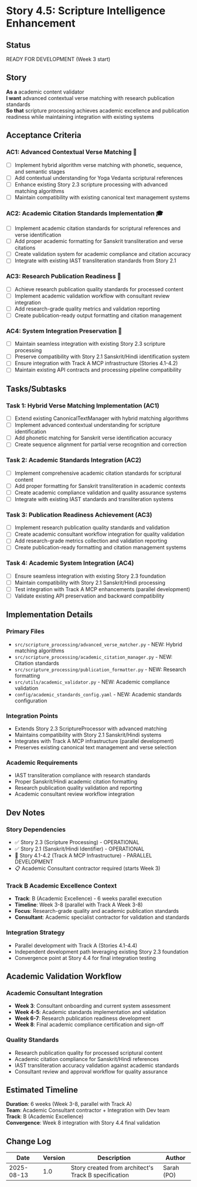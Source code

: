 # Story 4.5: Scripture Intelligence Enhancement

## Status
READY FOR DEVELOPMENT (Week 3 start)

## Story
**As a** academic content validator  
**I want** advanced contextual verse matching with research publication standards  
**So that** scripture processing achieves academic excellence and publication readiness while maintaining integration with existing systems

## Acceptance Criteria

### AC1: Advanced Contextual Verse Matching 📖
- [ ] Implement hybrid algorithm verse matching with phonetic, sequence, and semantic stages
- [ ] Add contextual understanding for Yoga Vedanta scriptural references
- [ ] Enhance existing Story 2.3 scripture processing with advanced matching algorithms
- [ ] Maintain compatibility with existing canonical text management systems

### AC2: Academic Citation Standards Implementation 🎓
- [ ] Implement academic citation standards for scriptural references and verse identification
- [ ] Add proper academic formatting for Sanskrit transliteration and verse citations
- [ ] Create validation system for academic compliance and citation accuracy
- [ ] Integrate with existing IAST transliteration standards from Story 2.1

### AC3: Research Publication Readiness 📝
- [ ] Achieve research publication quality standards for processed content
- [ ] Implement academic validation workflow with consultant review integration
- [ ] Add research-grade quality metrics and validation reporting
- [ ] Create publication-ready output formatting and citation management

### AC4: System Integration Preservation 🔗
- [ ] Maintain seamless integration with existing Story 2.3 scripture processing
- [ ] Preserve compatibility with Story 2.1 Sanskrit/Hindi identification system
- [ ] Ensure integration with Track A MCP infrastructure (Stories 4.1-4.2)
- [ ] Maintain existing API contracts and processing pipeline compatibility

## Tasks/Subtasks

### Task 1: Hybrid Verse Matching Implementation (AC1)
- [ ] Extend existing CanonicalTextManager with hybrid matching algorithms
- [ ] Implement advanced contextual understanding for scripture identification
- [ ] Add phonetic matching for Sanskrit verse identification accuracy
- [ ] Create sequence alignment for partial verse recognition and correction

### Task 2: Academic Standards Integration (AC2)
- [ ] Implement comprehensive academic citation standards for scriptural content
- [ ] Add proper formatting for Sanskrit transliteration in academic contexts
- [ ] Create academic compliance validation and quality assurance systems
- [ ] Integrate with existing IAST standards and transliteration systems

### Task 3: Publication Readiness Achievement (AC3)
- [ ] Implement research publication quality standards and validation
- [ ] Create academic consultant workflow integration for quality validation
- [ ] Add research-grade metrics collection and validation reporting
- [ ] Create publication-ready formatting and citation management systems

### Task 4: Academic System Integration (AC4)
- [ ] Ensure seamless integration with existing Story 2.3 foundation
- [ ] Maintain compatibility with Story 2.1 Sanskrit/Hindi processing
- [ ] Test integration with Track A MCP enhancements (parallel development)
- [ ] Validate existing API preservation and backward compatibility

## Implementation Details

### Primary Files
- `src/scripture_processing/advanced_verse_matcher.py` - NEW: Hybrid matching algorithms
- `src/scripture_processing/academic_citation_manager.py` - NEW: Citation standards
- `src/scripture_processing/publication_formatter.py` - NEW: Research formatting
- `src/utils/academic_validator.py` - NEW: Academic compliance validation
- `config/academic_standards_config.yaml` - NEW: Academic standards configuration

### Integration Points
- Extends Story 2.3 ScriptureProcessor with advanced matching
- Maintains compatibility with Story 2.1 Sanskrit/Hindi systems
- Integrates with Track A MCP infrastructure (parallel development)
- Preserves existing canonical text management and verse selection

### Academic Requirements
- IAST transliteration compliance with research standards
- Proper Sanskrit/Hindi academic citation formatting
- Research publication quality validation and reporting
- Academic consultant review workflow integration

## Dev Notes

### Story Dependencies
- ✅ Story 2.3 (Scripture Processing) - OPERATIONAL
- ✅ Story 2.1 (Sanskrit/Hindi Identifier) - OPERATIONAL
- 🔄 Story 4.1-4.2 (Track A MCP Infrastructure) - PARALLEL DEVELOPMENT
- 📋 Academic Consultant contractor required (starts Week 3)

### Track B Academic Excellence Context
- **Track**: B (Academic Excellence) - 6 weeks parallel execution
- **Timeline**: Week 3-8 (parallel with Track A Week 3-8)
- **Focus**: Research-grade quality and academic publication standards
- **Consultant**: Academic specialist contractor for validation and standards

### Integration Strategy
- Parallel development with Track A (Stories 4.1-4.4)
- Independent development path leveraging existing Story 2.3 foundation
- Convergence point at Story 4.4 for final integration testing

## Academic Validation Workflow

### Academic Consultant Integration
- **Week 3**: Consultant onboarding and current system assessment
- **Week 4-5**: Academic standards implementation and validation
- **Week 6-7**: Research publication readiness development
- **Week 8**: Final academic compliance certification and sign-off

### Quality Standards
- Research publication quality for processed scriptural content
- Academic citation compliance for Sanskrit/Hindi references
- IAST transliteration accuracy validation against academic standards
- Consultant review and approval workflow for quality assurance

## Estimated Timeline
**Duration**: 6 weeks (Week 3-8, parallel with Track A)  
**Team**: Academic Consultant contractor + Integration with Dev team  
**Track**: B (Academic Excellence)  
**Convergence**: Week 8 integration with Story 4.4 final validation

## Change Log
| Date | Version | Description | Author |
|------|---------|-------------|---------|
| 2025-08-13 | 1.0 | Story created from architect's Track B specification | Sarah (PO) |